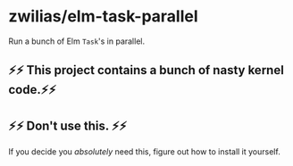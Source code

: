 # zwilias/elm-task-parallel

Run a bunch of Elm `Task`'s in parallel.

## ⚡️⚡️ This project contains a bunch of nasty kernel code.⚡️⚡️ 
## ⚡️⚡️ Don't use this. ⚡️⚡️

If you decide you _absolutely_ need this, figure out how to install it yourself.
